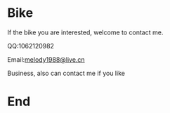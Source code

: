 # Bike
If the bike you are interested, welcome to contact me.                                                                   

QQ:1062120982

Email:melody1988@live.cn

Business, also can contact me if you like

# End
